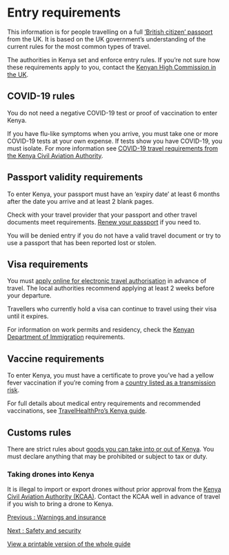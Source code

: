 # Entry requirements

This information is for people travelling on a full [‘British citizen’ passport](https://www.gov.uk/types-of-british-nationality) from the UK. It is based on the UK government’s understanding of the current rules for the most common types of travel.

The authorities in Kenya set and enforce entry rules. If you’re not sure how these requirements apply to you, contact the [Kenyan High Commission in the UK](https://www.kenyahighcom.org.uk/).

## COVID-19 rules

You do not need a negative COVID-19 test or proof of vaccination to enter Kenya.

If you have flu-like symptoms when you arrive, you must take one or more COVID-19 tests at your own expense. If tests show you have COVID-19, you must isolate. For more information see [COVID-19 travel requirements from the Kenya Civil Aviation Authority](https://www.kcaa.or.ke/travel-to-kenya/covid-19/covid-19-travel-requirements).

## Passport validity requirements

To enter Kenya, your passport must have an ‘expiry date’ at least 6 months after the date you arrive and at least 2 blank pages.

Check with your travel provider that your passport and other travel documents meet requirements. [Renew your passport](https://www.gov.uk/renew-adult-passport/renew) if you need to.

You will be denied entry if you do not have a valid travel document or try to use a passport that has been reported lost or stolen.

## Visa requirements

You must [apply online for electronic travel authorisation](https://www.etakenya.go.ke/en) in advance of travel. The local authorities recommend applying at least 2 weeks before your departure.

Travellers who currently hold a visa can continue to travel using their visa until it expires.

For information on work permits and residency, check the [Kenyan Department of Immigration](https://immigration.go.ke/) requirements.

## Vaccine requirements

To enter Kenya, you must have a certificate to prove you’ve had a yellow fever vaccination if you’re coming from a [country listed as a transmission risk](https://nathnacyfzone.org.uk/factsheet/65/countries-with-risk-of-yellow-fever-transmission).

For full details about medical entry requirements and recommended vaccinations, see [TravelHealthPro’s Kenya guide](https://travelhealthpro.org.uk/country/117/kenya#Vaccine_Recommendations).

## Customs rules

There are strict rules about [goods you can take into or out of Kenya](https://www.kenyagovisas.com/news/kenya-customs-regulations). You must declare anything that may be prohibited or subject to tax or duty.

### Taking drones into Kenya

It is illegal to import or export drones without prior approval from the [Kenya Civil Aviation Authority (KCAA)](https://www.kcaa.or.ke/). Contact the KCAA well in advance of travel if you wish to bring a drone to Kenya.

[Previous
:
Warnings and insurance](/foreign-travel-advice/kenya)

[Next
:
Safety and security](/foreign-travel-advice/kenya/safety-and-security)

[View a printable version of the whole guide](/foreign-travel-advice/kenya/print)